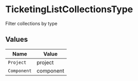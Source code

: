 # TicketingListCollectionsType

Filter collections by type


## Values

| Name        | Value       |
| ----------- | ----------- |
| `Project`   | project     |
| `Component` | component   |